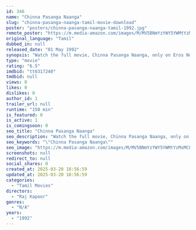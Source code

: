 ```yaml
---
id: 346
name: "Chinna Pasanga Naanga"
slug: "chinna-pasanga-naanga-tamil-movie-download"
poster: "posters/chinna-pasanga-naanga-tamil-1992.jpg"
remote_poster: "https://m.media-amazon.com/images/M/MV5BNmYzYWY5YWMtYzMxMC00N2RjLWFkMjAtYzU3YzFhOTAxZTgwXkEyXkFqcGdeQXVyODEzOTQwNTY@._V1_SX300.jpg"
original_language: "Tamil"
dubbed_in: null
released_date: "01 May 1992"
synopsis: "Watch the full movie, Chinna Pasanga Naanga, only on Eros Now. Muthukaalai (Murali), an angry young man, returns to his village after studying in the city. Ambalam (R. P. Viswam) is a respected panchayat headman, since his brother..."
type: "movie"
rating: "6.5"
imdbid: "tt0317240"
tmdbid: null
views: 0
likes: 0
dislikes: 0
author_id: 1
trailer_url: null
runtime: "150 min"
is_featured: 0
is_active: 1
is_comingsoon: 0
seo_title: "Chinna Pasanga Naanga"
seo_description: "Watch the full movie, Chinna Pasanga Naanga, only on Eros Now. Muthukaalai (Murali), an angry young man, returns to his village after studying in the city. Ambalam (R. P. Viswam) is a respected panchayat headman, since his brother..."
seo_keywords: "\"Chinna Pasanga Naanga\""
seo_image: "https://m.media-amazon.com/images/M/MV5BNmYzYWY5YWMtYzMxMC00N2RjLWFkMjAtYzU3YzFhOTAxZTgwXkEyXkFqcGdeQXVyODEzOTQwNTY@._V1_SX300.jpg"
screenshots: null
redirect_to: null
social_shares: 0
created_at: 2025-03-20 18:56:59
updated_at: 2025-03-20 18:56:59
categories:
  - "Tamil Movies"
directors:
  - "Raj Kapoor"
genres:
  - "N/A"
years:
  - "1992"
---
```

